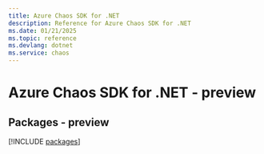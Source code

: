 ```yaml
---
title: Azure Chaos SDK for .NET
description: Reference for Azure Chaos SDK for .NET
ms.date: 01/21/2025
ms.topic: reference
ms.devlang: dotnet
ms.service: chaos
---
```

# Azure Chaos SDK for .NET - preview
## Packages - preview
[!INCLUDE [packages](chaos-index.md)]